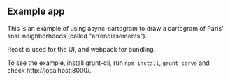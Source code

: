 Example app
---------------------
This is an example of using async-cartogram to draw a cartogram of Paris' snail neighborhoods (called "arrondissements").

React is used for the UI, and webpack for bundling.

To see the example, install grunt-cli, run `npm install`, `grunt serve` and check http://localhost:8000/.
